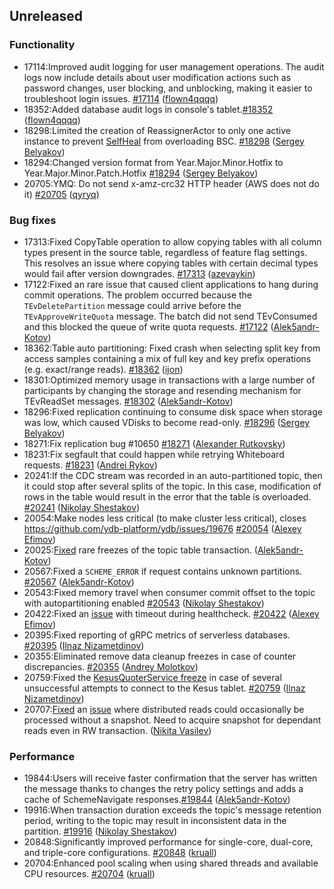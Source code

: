## Unreleased

### Functionality

* 17114:Improved audit logging for user management operations. The audit logs now include details about user modification actions such as password changes, user blocking, and unblocking, making it easier to troubleshoot login issues. [#17114](https://github.com/ydb-platform/ydb/pull/17114) ([flown4qqqq](https://github.com/flown4qqqq))
* 18352:Added database audit logs in console's tablet.[#18352](https://github.com/ydb-platform/ydb/pull/18352) ([flown4qqqq](https://github.com/flown4qqqq))
* 18298:Limited the creation of ReassignerActor to only one active instance to prevent [SelfHeal](https://ydb.tech/docs/ru/maintenance/manual/selfheal) from overloading BSC. [#18298](https://github.com/ydb-platform/ydb/pull/18298) ([Sergey Belyakov](https://github.com/serbel324))
* 18294:Changed version format from Year.Major.Minor.Hotfix to Year.Major.Minor.Patch.Hotfix [#18294](https://github.com/ydb-platform/ydb/pull/18294) ([Sergey Belyakov](https://github.com/serbel324))
* 20705:YMQ: Do not send x-amz-crc32 HTTP header (AWS does not do it) [#20705](https://github.com/ydb-platform/ydb/pull/20705) ([qyryq](https://github.com/qyryq))

### Bug fixes

* 17313:Fixed CopyTable operation to allow copying tables with all column types present in the source table, regardless of feature flag settings. This resolves an issue where copying tables with certain decimal types would fail after version downgrades. [#17313](https://github.com/ydb-platform/ydb/pull/17313) ([azevaykin](https://github.com/azevaykin))
* 17122:Fixed an rare issue that caused client applications to hang during commit operations. The problem occurred because the `TEvDeletePartition` message could arrive before the `TEvApproveWriteQuota` message. The batch did not send TEvConsumed and this blocked the queue of write quota requests. [#17122](https://github.com/ydb-platform/ydb/pull/17122) ([Alek5andr-Kotov](https://github.com/Alek5andr-Kotov))
* 18362:Table auto partitioning: Fixed crash when selecting split key from access samples containing a mix of full key and key prefix operations (e.g. exact/range reads). [#18362](https://github.com/ydb-platform/ydb/pull/18362) ([ijon](https://github.com/ijon))
* 18301:Optimized memory usage in transactions with a large number of participants by changing the storage and resending mechanism for TEvReadSet messages. [#18302](https://github.com/ydb-platform/ydb/pull/18301) ([Alek5andr-Kotov](https://github.com/Alek5andr-Kotov))
* 18296:Fixed replication continuing to consume disk space when storage was low, which caused VDisks to become read-only. [#18296](https://github.com/ydb-platform/ydb/pull/18296) ([Sergey Belyakov](https://github.com/serbel324))
* 18271:Fix replication bug #10650 [#18271](https://github.com/ydb-platform/ydb/pull/18271) ([Alexander Rutkovsky](https://github.com/alexvru))
* 18231:Fix segfault that could happen while retrying Whiteboard requests. [#18231](https://github.com/ydb-platform/ydb/pull/18231) ([Andrei Rykov](https://github.com/StekPerepolnen))
* 20241:If the CDC stream was recorded in an auto-partitioned topic, then it could stop after several splits of the topic. In this case, modification of rows in the table would result in the error that the table is overloaded. [#20241](https://github.com/ydb-platform/ydb/pull/20241) ([Nikolay Shestakov](https://github.com/nshestakov))
* 20054:Make nodes less critical (to make cluster less critical), closes https://github.com/ydb-platform/ydb/issues/19676 [#20054](https://github.com/ydb-platform/ydb/pull/20054) ([Alexey Efimov](https://github.com/adameat))
* 20025:[Fixed](https://github.com/ydb-platform/ydb/pull/20025) rare freezes of the topic table transaction. ([Alek5andr-Kotov](https://github.com/Alek5andr-Kotov))
* 20567:Fixed a `SCHEME_ERROR` if request contains unknown partitions. [#20567](https://github.com/ydb-platform/ydb/pull/20567) ([Alek5andr-Kotov](https://github.com/Alek5andr-Kotov))
* 20543:Fixed memory travel when consumer commit offset to the topic with autopartitioning enabled [#20543](https://github.com/ydb-platform/ydb/pull/20543) ([Nikolay Shestakov](https://github.com/nshestakov))
* 20422:Fixed an [issue](https://github.com/ydb-platform/ydb/issues/20420) with timeout during healthcheck. [#20422](https://github.com/ydb-platform/ydb/pull/20422) ([Alexey Efimov](https://github.com/adameat))
* 20395:Fixed reporting of gRPC metrics of serverless databases. [#20395](https://github.com/ydb-platform/ydb/pull/20395) ([Ilnaz Nizametdinov](https://github.com/CyberROFL))
* 20355:Eliminated remove data cleanup freezes in case of counter discrepancies. [#20355](https://github.com/ydb-platform/ydb/pull/20355) ([Andrey Molotkov](https://github.com/molotkov-and))
* 20759:Fixed the [KesusQuoterService freeze](https://github.com/ydb-platform/ydb/issues/20747) in case of several unsuccessful attempts to connect to the Kesus tablet. [#20759](https://github.com/ydb-platform/ydb/pull/20759) ([Ilnaz Nizametdinov](https://github.com/CyberROFL))
* 20707:[Fixed](https://github.com/ydb-platform/ydb/pull/20707) an [issue](https://github.com/ydb-platform/ydb/issues/20709) where distributed reads could occasionally be processed without a snapshot. Need to acquire snapshot for dependant reads even in RW transaction. ([Nikita Vasilev](https://github.com/nikvas0))

### Performance

* 19844:Users will receive faster confirmation that the server has written the message thanks to changes the retry policy settings and adds a cache of SchemeNavigate responses.[#19844](https://github.com/ydb-platform/ydb/pull/19844) ([Alek5andr-Kotov](https://github.com/Alek5andr-Kotov))
* 19916:When transaction duration exceeds the topic's message retention period, writing to the topic may result in inconsistent data in the partition. [#19916](https://github.com/ydb-platform/ydb/pull/19916) ([Nikolay Shestakov](https://github.com/nshestakov))
* 20848:Significantly improved performance for single-core, dual-core, and triple-core configurations. [#20848](https://github.com/ydb-platform/ydb/pull/20848) ([kruall](https://github.com/kruall))
* 20704:Enhanced pool scaling when using shared threads and available CPU resources. [#20704](https://github.com/ydb-platform/ydb/pull/20704) ([kruall](https://github.com/kruall))


